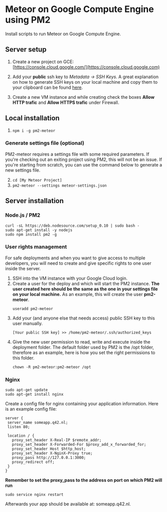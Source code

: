 # Meteor on Google Compute Engine using PM2
Install scripts to run Meteor on Google Compute Engine.

## Server setup
1. Create a new project on GCE:  
   [https://console.cloud.google.com/](https://console.cloud.google.com)

2. Add your __public__ ssh key to *Metadata -> SSH Keys*. A great explanation on how to generate SSH keys on your local machine and copy them to your clipboard can be found  [here](https://help.github.com/articles/generating-ssh-keys/).

3. Create a new VM instance and while creating check the boxes __Allow HTTP trafic__ and __Allow HTTPS trafic__ under Firewall.

## Local installation
1. ```npm i -g pm2-meteor ```

### Generate settings file (optional)
PM2-meteor requires a settings file with some required parameters. If you're checking out an exiting project using PM2, this will not be an issue. If you're starting from scratch, you can use the command below to generate a new settings file.

2. ```cd [My Meteor Project]```
3. ```pm2-meteor --settings meteor-settings.json```

## Server installation

### Node.js / PM2
```  
curl -sL https://deb.nodesource.com/setup_0.10 | sudo bash -
sudo apt-get install -y nodejs
sudo npm install pm2 -g
```
### User rights management

For safe deployments and when you want to give access to multiple developers, you will need to create and give specific rights to one user inside the server. 

1. SSH into the VM instance with your Google Cloud login.
2. Create a user for the deploy and which will start the PM2 instance. 
   __The user created here should be the same as the one in your settings file on your local machine.__
   As an example, this will create the user __pm2-meteor__.
   ```
   useradd pm2-meteor
   ```
3. Add your (and anyone else that needs access) public SSH key to this user manually.
   ```
   [Your public SSH key] >> /home/pm2-meteor/.ssh/authorized_keys
   ```
4. Give the new user permission to read, write and execute inside the deployment folder. The default folder used by PM2 is the /opt folder, therefore as an example, here is how you set the right permissions to this folder.
   ```
   chown -R pm2-meteor:pm2-meteor /opt
   ```

### Nginx
```
sudo apt-get update
sudo apt-get install nginx
```

Create a config file for nginx containing your application information. Here is an example config file:
```
server {
 server_name someapp.q42.nl;
 listen 80;

 location / {
   proxy_set_header X-Real-IP $remote_addr;
   proxy_set_header X-Forwarded-For $proxy_add_x_forwarded_for;
   proxy_set_header Host $http_host;
   proxy_set_header X-NginX-Proxy true;
   proxy_pass http://127.0.0.1:3000;
   proxy_redirect off;
 }
}
```
__Remember to set the proxy_pass to the address on port on which PM2 will run__

```
sudo service nginx restart
```

Afterwards your app should be available at: someapp.q42.nl.
